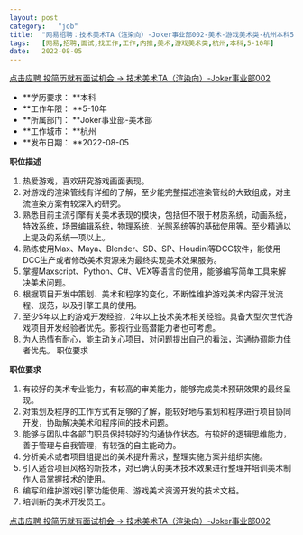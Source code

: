 ```yaml
---
layout:	post
category:	"job"
title:	"网易招聘：技术美术TA（渲染向）-Joker事业部002-美术-游戏美术类-杭州本科5-10年"
tags:	[网易,招聘,面试,找工作,工作,内推,美术,游戏美术类,杭州,本科,5-10年]
date:	2022-08-05
---
```


[点击应聘 投简历就有面试机会 -> 技术美术TA（渲染向）-Joker事业部002](http://mobile.bole.netease.com/bole/boleDetail?id=39340&employeeId=346f03c3cda5f04c&key=all)



- **学历要求： **本科
- **工作年限： **5-10年
- **所属部门： **Joker事业部-美术部
- **工作城市： **杭州
- **发布日期： **2022-08-05



**职位描述**
1. 热爱游戏，喜欢研究游戏画面表现。
2. 对游戏的渲染管线有详细的了解，至少能完整描述渲染管线的大致组成，对主流渲染方案有较深入的研究。
3. 熟悉目前主流引擎有关美术表现的模块，包括但不限于材质系统，动画系统，特效系统，场景编辑系统，物理系统，光照系统等的基础使用等。至少精通以上提及的系统一项以上。
4. 熟练使用Max、Maya、Blender、SD、SP、Houdini等DCC软件，能使用DCC生产或者修改美术资源来为最终实现美术效果服务。
5. 掌握Maxscript、Python、C#、VEX等语言的使用，能够编写简单工具来解决美术问题。
6. 根据项目开发中策划、美术和程序的变化，不断性维护游戏美术内容开发流程、规范，以及引擎工具的使用。
7. 至少5年以上的游戏开发经验，2年以上技术美术相关经验。具备大型次世代游戏项目开发经验者优先。影视行业高潜能力者也可考虑。
8. 为人热情有耐心，能主动关心项目，对问题提出自己的看法，沟通协调能力佳者优先。
职位要求



**职位要求**
1. 有较好的美术专业能力，有较高的审美能力，能够完成美术预研效果的最终呈现。
2. 对策划及程序的工作方式有足够的了解，能较好地与策划和程序进行项目协同开发，协助解决美术和程序间的技术问题。
3. 能够与团队中各部门职员保持较好的沟通协作状态，有较好的逻辑思维能力，善于管理与自我管理，有较强的自主能动力。
4. 分析美术或者项目组提出的美术提升需求，整理实施方案并组织实施。
6. 引入适合项目风格的新技术，对已确认的美术技术效果进行整理并培训美术制作人员掌握技术的使用。
7. 编写和维护游戏引擎功能使用、游戏美术资源开发的技术文档。
8. 培训新的美术开发员工。



[点击应聘 投简历就有面试机会 -> 技术美术TA（渲染向）-Joker事业部002](http://mobile.bole.netease.com/bole/boleDetail?id=39340&employeeId=346f03c3cda5f04c&key=all)